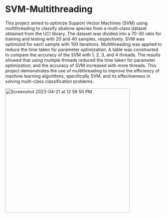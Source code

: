 # SVM-Multithreading
This project aimed to optimize Support Vector Machines (SVM) using multithreading to classify abalone species from a multi-class dataset obtained from the UCI library. The dataset was divided into a 70-30 ratio for training and testing with 20 and 40 samples, respectively. SVM was optimized for each sample with 100 iterations. Multithreading was applied to reduce the time taken for parameter optimization. A table was constructed to compare the accuracy of the SVM with 1, 2, 3, and 4 threads. The results showed that using multiple threads reduced the time taken for parameter optimization, and the accuracy of SVM increased with more threads. This project demonstrates the use of multithreading to improve the efficiency of machine learning algorithms, specifically SVM, and its effectiveness in solving multi-class classification problems.

<img width="399" alt="Screenshot 2023-04-21 at 12 56 50 PM" src="https://user-images.githubusercontent.com/72340288/233571838-1c6a0544-58ee-4e0f-a31e-cb27a9722cb5.png">
